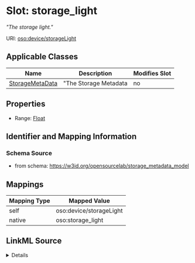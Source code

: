 

# Slot: storage_light


_"The storage light."_





URI: [oso:device/storageLight](http://w3id.org/oso/device/storageLight)



<!-- no inheritance hierarchy -->





## Applicable Classes

| Name | Description | Modifies Slot |
| --- | --- | --- |
| [StorageMetaData](StorageMetaData.md) | "The Storage Metadata |  no  |







## Properties

* Range: [Float](Float.md)





## Identifier and Mapping Information







### Schema Source


* from schema: https://w3id.org/opensourcelab/storage_metadata_model




## Mappings

| Mapping Type | Mapped Value |
| ---  | ---  |
| self | oso:device/storageLight |
| native | oso:storage_light |




## LinkML Source

<details>
```yaml
name: storage_light
description: '"The storage light."'
from_schema: https://w3id.org/opensourcelab/storage_metadata_model
rank: 1000
slot_uri: oso:device/storageLight
alias: storage_light
domain_of:
- StorageMetaData
range: float
required: false
unit:
  ucum_code: lx
  has_quantity_kind: OM:LuminousIntensity

```
</details>
